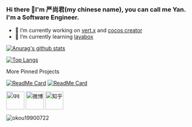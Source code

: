 ### Hi there 👋I'm 严尚君(my chinese name), you can call me Yan. I'm a Software Engineer.

- 🔭 I’m currently working on [vert.x](https://github.com/eclipse-vertx/vert.x) and [cocos creator](https://github.com/cocos-creator/engine)
- 🌱 I’m currently learning [layabox](https://github.com/layabox/LayaAir)

[![Anurag's github stats](https://github-readme-stats.vercel.app/api?username=okou19900722&show_icons=true)](https://github.com/anuraghazra/github-readme-stats)

[![Top Langs](https://github-readme-stats.vercel.app/api/top-langs/?username=okou19900722&layout=compact&hide=html)](https://github.com/anuraghazra/github-readme-stats)

More Pinned Projects
<!--
[![ReadMe Card](https://github-readme-stats.vercel.app/api/pin/?username=okou19900722&repo=lippen-network-tool)](https://github.com/okou19900722/lippen-network-tool)

[![ReadMe Card](https://github-readme-stats.vercel.app/api/pin/?username=okou19900722&repo=minesweeper)](https://github.com/okou19900722/minesweeper)
-->
[![ReadMe Card](https://8zqkewwfb2.execute-api.us-east-1.amazonaws.com/prod/api/pin/?username=okou19900722&repo=lippen-network-tool)](https://github.com/okou19900722/lippen-network-tool)
[![ReadMe Card](https://8zqkewwfb2.execute-api.us-east-1.amazonaws.com/prod/api/pin/?username=okou19900722&repo=minesweeper)](https://github.com/okou19900722/minesweeper)

<p align="left">
<a href="http://wpa.qq.com/msgrd?v=3&uin=512058895&site=qq&menu=yes" target="blank"><img align="center" src="https://img.icons8.com/color/1x/qq.png" alt="qq" height="48" width="48" /></a>
<a href="http://weibo.com/512058895" target="blank"><img align="center" src="https://img.icons8.com/color/1x/weibo.png" alt="微博" height="48" width="48" /></a>
<a href="https://www.zhihu.com/people/lan-yan-chen-yu" target="blank"><img align="center" src="https://cdn.jsdelivr.net/npm/simple-icons@3.0.1/icons/zhihu.svg" alt="知乎" height="48" width="48" /></a>
</p>

<p align="left"> <img src="https://komarev.com/ghpvc/?username=okou19900722" alt="okou19900722" /> </p>
<!--
**okou19900722/okou19900722** is a ✨ _special_ ✨ repository because its `README.md` (this file) appears on your GitHub profile.

Here are some ideas to get you started:

- 🔭 I’m currently working on ...
- 🌱 I’m currently learning ...
- 👯 I’m looking to collaborate on ...
- 🤔 I’m looking for help with ...
- 💬 Ask me about ...
- 📫 How to reach me: ...
- 😄 Pronouns: ...
- ⚡ Fun fact: ...
-->
